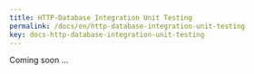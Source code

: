 ```yaml
---
title: HTTP-Database Integration Unit Testing
permalink: /docs/en/http-database-integration-unit-testing
key: docs-http-database-integration-unit-testing
---
```

Coming soon ...